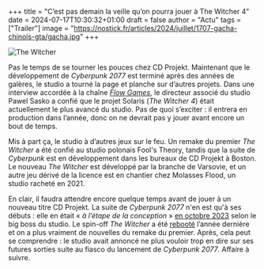 +++
title = "C’est pas demain la veille qu’on pourra jouer à The Witcher 4"
date = 2024-07-17T10:30:32+01:00
draft = false
author = "Actu"
tags = ["Trailer"]
image = "https://nostick.fr/articles/2024/juillet/1707-gacha-chinois-gta/gacha.jpg"
+++ 

![The Witcher](witcher.jpg "Ça jette un froid.")

Pas le temps de se tourner les pouces chez CD Projekt. Maintenant que le développement de *Cyberpunk 2077* est terminé après des années de galères, le studio a tourné la page et planche sur d’autres projets. Dans une interview accordée à la chaîne *[Flow Games](https://www.youtube.com/watch?v=qafcOPfe8FE&ab_channel=FlowGames)*, le directeur associé du studio Pawel Sasko a confié que le projet Solaris (*The Witcher 4*) était actuellement le plus avancé du studio. Pas de quoi s’exciter : il entrera en production dans l’année, donc on ne devrait pas y jouer avant encore un bout de temps.

Mis à part ça, le studio à d’autres jeux sur le feu. Un remake du premier *The Witcher* a été confié au studio polonais Fool's Theory, tandis que la suite de *Cyberpunk* est en développement dans les bureaux de CD Projekt à Boston. Le nouveau *The Witcher* est développé par la branche de Varsovie, et un autre jeu dérivé de la licence est en chantier chez Molasses Flood, un studio racheté en 2021.

En clair, il faudra attendre encore quelque temps avant de jouer à un nouveau titre CD Projekt. La suite de *Cyberpunk 2077* n'en est qu'à ses débuts : elle en était « *à l’étape de la conception* » [en octobre 2023](https://www.youtube.com/live/cELD5Bi28JM?t=9034s) selon le big boss du studio. Le spin-off *The Witcher* a été [rebooté](https://www.pcgamer.com/cd-projekts-witcher-spinoff-game-is-back-on-track-with-an-updated-direction/) l’année dernière et on a plus vraiment de nouvelles du remake du premier. Après, cela peut se comprendre : le studio avait annoncé ne plus vouloir trop en dire sur ses futures sorties suite au fiasco du lancement de *Cyberpunk 2077*. Affaire à suivre.